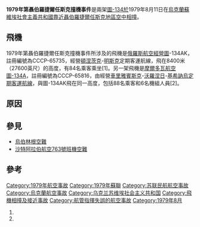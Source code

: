 **1979年第聶伯羅捷爾任斯克撞機事件**是兩架[圖-134於](https://zh.wikipedia.org/wiki/圖-134 "wikilink")1979年8月11日在[烏克蘭蘇維埃社會主義共和國靠近](https://zh.wikipedia.org/wiki/烏克蘭蘇維埃社會主義共和國 "wikilink")[聶伯羅捷爾任斯克地區空中相撞](https://zh.wikipedia.org/wiki/聶伯羅捷爾任斯克 "wikilink")。

## 飛機

1979年第聶伯羅捷爾任斯克撞機事件所涉及的飛機是[俄羅斯航空經營圖](https://zh.wikipedia.org/wiki/俄羅斯航空 "wikilink")-134AK，註冊編號為CCCP-65735，經營[頓涅茨克](../Page/頓涅茨克.md "wikilink")-[明斯克](../Page/明斯克.md "wikilink")定期客運航線，飛在8400米（27600英尺）的高度，有84名乘客乘坐\[1\]。另一架飛機是[摩爾多瓦航空](../Page/摩爾多瓦航空.md "wikilink")[圖-134A](https://zh.wikipedia.org/wiki/圖-134A "wikilink")，註冊編號為CCCP-65816，由經營[車里雅賓斯克](../Page/車里雅賓斯克.md "wikilink")-[沃羅涅日](https://zh.wikipedia.org/wiki/沃羅涅日 "wikilink")-[基希訥烏定期客運航線](https://zh.wikipedia.org/wiki/基希訥烏 "wikilink")，與圖-134AK飛在同一高度，包括88名乘客和6名機組人員\[2\]。

## 原因

## 參見

  - [烏伯林根空難](https://zh.wikipedia.org/wiki/烏伯林根空難 "wikilink")
  - [沙特阿拉伯航空763號班機空難](https://zh.wikipedia.org/wiki/沙特阿拉伯航空763號班機空難 "wikilink")

## 參考

[Category:1979年航空事故](https://zh.wikipedia.org/wiki/Category:1979年航空事故 "wikilink")
[Category:1979年蘇聯](https://zh.wikipedia.org/wiki/Category:1979年蘇聯 "wikilink")
[Category:苏联民航航空事故](https://zh.wikipedia.org/wiki/Category:苏联民航航空事故 "wikilink")
[Category:烏克蘭航空事故](https://zh.wikipedia.org/wiki/Category:烏克蘭航空事故 "wikilink")
[Category:乌克兰苏维埃社会主义共和国](https://zh.wikipedia.org/wiki/Category:乌克兰苏维埃社会主义共和国 "wikilink")
[Category:飛機相撞及接近事故](https://zh.wikipedia.org/wiki/Category:飛機相撞及接近事故 "wikilink")
[Category:航管指揮失誤的航空事故](https://zh.wikipedia.org/wiki/Category:航管指揮失誤的航空事故 "wikilink")
[Category:1979年8月](https://zh.wikipedia.org/wiki/Category:1979年8月 "wikilink")

1.
2.